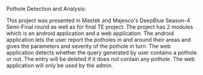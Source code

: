 Pothole Detection and Analysis:

This project was presented in Mastek and Majesco's DeepBlue Season-4 Semi-Final round as well as for final TE project.
The project has 2 modules which is an android application and a web application.
The android application lets the user report the potholes in and around their areas and gives the parameters and severity of the pothole in turn.
The web application detects whether the query generated by user contains a pothole or not. The entry will be deleted if it does not contain any pothole. The web application will only be used by the admin.

